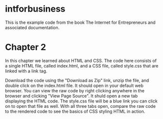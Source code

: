 # intforbusiness
This is the example code from the book The Internet for Entrepreneurs and associated documentation.

# Chapter 2
In this chapter we learned about HTML and CSS. The code here consists of a single HTML file, called index.html, and a CSS file, called style.css that are linked with a link tag. 

Download the code using the "Download as Zip" link, unzip the file, and double click on the index.html file. It should open in your default web browser. You can view the raw code by right clicking anywhere in the browser and clicking "View Page Source". It shuld open a new tab displaying the HTML code. The style.css file will be a blue link you can click on to open that file as well. With all three tabs open, compare the raw code to the rendered code to see the basics of CSS styling HTML in action.


